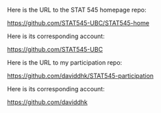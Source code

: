 Here is the URL to the STAT 545 homepage repo:

https://github.com/STAT545-UBC/STAT545-home

Here is its corresponding account:

https://github.com/STAT545-UBC

Here is the URL to my participation repo:

https://github.com/daviddhk/STAT545-participation

Here is its corresponding account:

https://github.com/daviddhk
